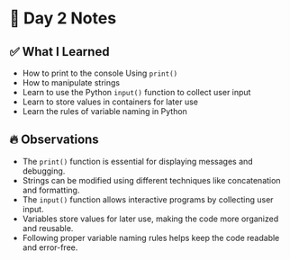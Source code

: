 # 📝 Day 2 Notes

## ✅ What I Learned

- How to print to the console Using `print()`
- How to manipulate strings
- Learn to use the Python `input()` function to collect user input
- Learn to store values in containers for later use
- Learn the rules of variable naming in Python

## 🔥 Observations
- The `print()` function is essential for displaying messages and debugging.
- Strings can be modified using different techniques like concatenation and formatting.
- The `input()` function allows interactive programs by collecting user input.
- Variables store values for later use, making the code more organized and reusable.
- Following proper variable naming rules helps keep the code readable and error-free.